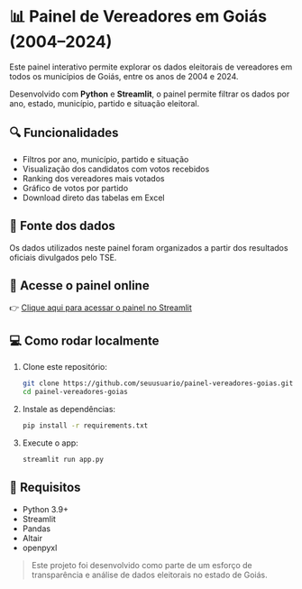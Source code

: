 
# 📊 Painel de Vereadores em Goiás (2004–2024)

Este painel interativo permite explorar os dados eleitorais de vereadores em todos os municípios de Goiás, entre os anos de 2004 e 2024.

Desenvolvido com **Python** e **Streamlit**, o painel permite filtrar os dados por ano, estado, município, partido e situação eleitoral.

## 🔍 Funcionalidades

- Filtros por ano, município, partido e situação
- Visualização dos candidatos com votos recebidos
- Ranking dos vereadores mais votados
- Gráfico de votos por partido
- Download direto das tabelas em Excel

## 📁 Fonte dos dados

Os dados utilizados neste painel foram organizados a partir dos resultados oficiais divulgados pelo TSE.

## 🚀 Acesse o painel online

👉 [Clique aqui para acessar o painel no Streamlit](https://painel-vereadores-goias.streamlit.app/)

## 💻 Como rodar localmente

1. Clone este repositório:
   ```bash
   git clone https://github.com/seuusuario/painel-vereadores-goias.git
   cd painel-vereadores-goias
   ```

2. Instale as dependências:
   ```bash
   pip install -r requirements.txt
   ```

3. Execute o app:
   ```bash
   streamlit run app.py
   ```

## 📎 Requisitos

- Python 3.9+
- Streamlit
- Pandas
- Altair
- openpyxl

> Este projeto foi desenvolvido como parte de um esforço de transparência e análise de dados eleitorais no estado de Goiás.
